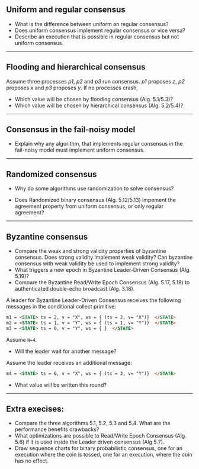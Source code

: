 ## Uniform and regular consensus

* What is the difference between uniform an regular consensus?
* Does uniform consensus implement regular consensus or vice versa?
* Describe an execution that is possible in regular consensus but not uniform consensus.

---

## Flooding and hierarchical consensus

Assume three processes *p1*, *p2* and *p3* run consensus. *p1* proposes *z*, *p2* proposes *x* and *p3* proposes *y*.
If no processes crash,

* Which value will be chosen by flooding consensus (Alg. 5.1/5.3)?
* Which value will be chosen by hierarchical consensus (Alg. 5.2/5.4)?

---

## Consensus in the fail-noisy model

* Explain why any algorithm, that implements regular consensus in the fail-noisy model must implement uniform consensus.

---

## Randomized consensus

* Why do some algorithms use randomization to solve consensus?

* Does Randomized binary consensus (Alg. 5.12/5.13) 
impement the agreement property from uniform consensus, or only regular agreement?

---

## Byzantine consensus

* Compare the weak and strong validity properties of byzantine consensus. Does strong validity implement weak validity?
Can byzantine consensus with weak validity be used to implement strong validity?
* What triggers a new epoch in Byzantine Leader-Driven Consensus (Alg. 5.19)?
* Compare the Byzantine Read/Write Epoch Consensus (Alg. 5.17, 5.18) to authenticated double-echo broadcast (Alg. 3.18).

A leader for Byzantine Leader-Driven Consensus receives the following messages in the conditional collect primitive:
```html
m1 = <STATE> ts = 2, v = "X", ws = { (ts = 2, v= "X")}  </STATE>
m2 = <STATE> ts = 1, v = "Y", ws = { (ts = 1, v= "Y")}  </STATE>
m3 = <STATE> ts = 0, v = "Y", ws = { }  </STATE>
```
Assume `N=4`.
* Will the leader wait for another message?

Assume the leader receives an additional message:
```html
m4 = <STATE> ts = 0, v = "X", ws = { (ts = 3, v= "Y")}  </STATE>
```
* What value will be written this round?

---

## Extra execises:

* Compare the three algorithms 5.1, 5.2, 5.3 and 5.4. What are the performance benefits drawbacks?
* What optimizations are possible to Read/Write Epoch Consensus (Alg. 5.6) if it is used inside the Leader driven consensus (Alg 5.7).
* Draw sequence charts for binary probabilistic consensus, one for an execution where the coin is tossed, one for an execution, where the coin has no effect.


